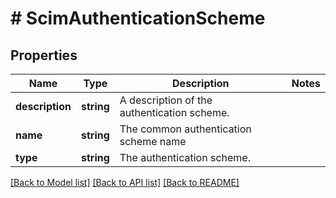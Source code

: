 # # ScimAuthenticationScheme

## Properties

Name | Type | Description | Notes
------------ | ------------- | ------------- | -------------
**description** | **string** | A description of the authentication scheme. |
**name** | **string** | The common authentication scheme name |
**type** | **string** | The authentication scheme. |

[[Back to Model list]](../../README.md#models) [[Back to API list]](../../README.md#endpoints) [[Back to README]](../../README.md)
